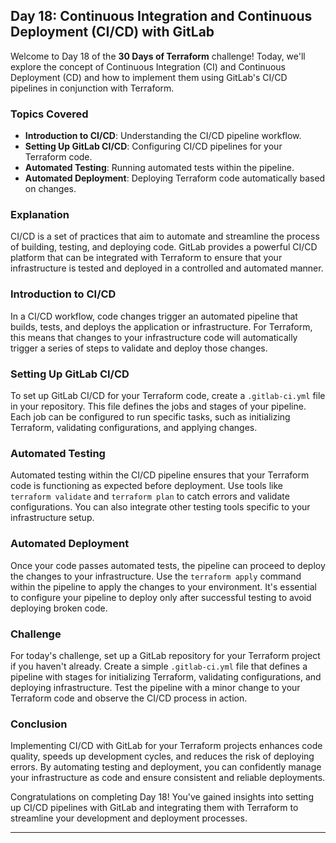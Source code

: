 ## Day 18: Continuous Integration and Continuous Deployment (CI/CD) with GitLab

Welcome to Day 18 of the **30 Days of Terraform** challenge! Today, we'll explore the concept of Continuous Integration (CI) and Continuous Deployment (CD) and how to implement them using GitLab's CI/CD pipelines in conjunction with Terraform.

### Topics Covered

- **Introduction to CI/CD**: Understanding the CI/CD pipeline workflow.
- **Setting Up GitLab CI/CD**: Configuring CI/CD pipelines for your Terraform code.
- **Automated Testing**: Running automated tests within the pipeline.
- **Automated Deployment**: Deploying Terraform code automatically based on changes.

### Explanation

CI/CD is a set of practices that aim to automate and streamline the process of building, testing, and deploying code. GitLab provides a powerful CI/CD platform that can be integrated with Terraform to ensure that your infrastructure is tested and deployed in a controlled and automated manner.

### Introduction to CI/CD

In a CI/CD workflow, code changes trigger an automated pipeline that builds, tests, and deploys the application or infrastructure. For Terraform, this means that changes to your infrastructure code will automatically trigger a series of steps to validate and deploy those changes.

### Setting Up GitLab CI/CD

To set up GitLab CI/CD for your Terraform code, create a `.gitlab-ci.yml` file in your repository. This file defines the jobs and stages of your pipeline. Each job can be configured to run specific tasks, such as initializing Terraform, validating configurations, and applying changes.

### Automated Testing

Automated testing within the CI/CD pipeline ensures that your Terraform code is functioning as expected before deployment. Use tools like `terraform validate` and `terraform plan` to catch errors and validate configurations. You can also integrate other testing tools specific to your infrastructure setup.

### Automated Deployment

Once your code passes automated tests, the pipeline can proceed to deploy the changes to your infrastructure. Use the `terraform apply` command within the pipeline to apply the changes to your environment. It's essential to configure your pipeline to deploy only after successful testing to avoid deploying broken code.

### Challenge

For today's challenge, set up a GitLab repository for your Terraform project if you haven't already. Create a simple `.gitlab-ci.yml` file that defines a pipeline with stages for initializing Terraform, validating configurations, and deploying infrastructure. Test the pipeline with a minor change to your Terraform code and observe the CI/CD process in action.

### Conclusion

Implementing CI/CD with GitLab for your Terraform projects enhances code quality, speeds up development cycles, and reduces the risk of deploying errors. By automating testing and deployment, you can confidently manage your infrastructure as code and ensure consistent and reliable deployments.

Congratulations on completing Day 18! You've gained insights into setting up CI/CD pipelines with GitLab and integrating them with Terraform to streamline your development and deployment processes.

---